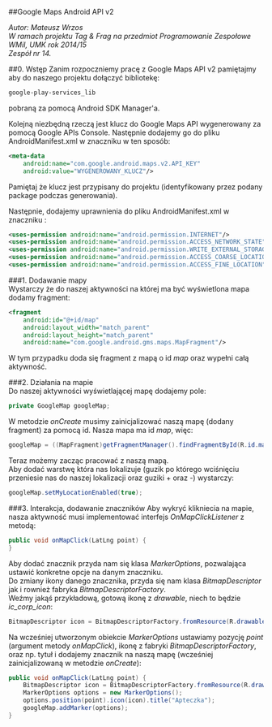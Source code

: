 ##Google Maps Android API v2

*Autor: Mateusz Wrzos* <br />
*W ramach projektu Tag & Frag na przedmiot Programowanie Zespołowe* <br />
*WMiI, UMK rok 2014/15* <br />
*Zespół nr 14.* <br />

##0. Wstęp
Zanim rozpoczniemy pracę z Google Maps API v2 pamiętajmy aby do naszego projektu dołączyć bibliotekę:
```xml
google-play-services_lib
```
pobraną za pomocą Android SDK Manager'a.

Kolejną niezbędną rzeczą jest klucz do Google Maps API wygenerowany za pomocą Google APIs Console.
Następnie dodajemy go do pliku AndroidManifest.xml w znaczniku <application> w ten sposób:
```xml
<meta-data
	android:name="com.google.android.maps.v2.API_KEY"
	android:value="WYGENEROWANY_KLUCZ"/>
```
Pamiętaj że klucz jest przypisany do projektu (identyfikowany przez podany package podczas generowania).

Następnie, dodajemy uprawnienia do pliku AndroidManifest.xml w znaczniku <manifest>:
```xml
<uses-permission android:name="android.permission.INTERNET"/>
<uses-permission android:name="android.permission.ACCESS_NETWORK_STATE"/>
<uses-permission android:name="android.permission.WRITE_EXTERNAL_STORAGE"/>
<uses-permission android:name="android.permission.ACCESS_COARSE_LOCATION"/>
<uses-permission android:name="android.permission.ACCESS_FINE_LOCATION"/>
```

###1. Dodawanie mapy <br />
Wystarczy że do naszej aktywności na której ma być wyświetlona mapa dodamy fragment:
```xml
<fragment 
	android:id="@+id/map"
	android:layout_width="match_parent"
	android:layout_height="match_parent"
	android:name="com.google.android.gms.maps.MapFragment"/>
```
W tym przypadku doda się fragment z mapą o id *map* oraz wypełni całą aktywność.

###2. Działania na mapie <br />
Do naszej aktywności wyświetlającej mapę dodajemy pole:
```java
private GoogleMap googleMap;
```
W metodzie *onCreate* musimy zainicjalizować naszą mapę (dodany fragment) za pomocą id. Nasza mapa ma id *map*, więc:
```java
googleMap = ((MapFragment)getFragmentManager().findFragmentById(R.id.map)).getMap();
```
Teraz możemy zacząc pracować z naszą mapą. <br />
Aby dodać warstwę która nas lokalizuje (guzik po którego wciśnięciu przeniesie nas do naszej lokalizacji oraz guziki + oraz -) wystarczy:
```java
googleMap.setMyLocationEnabled(true);
```
###3. Interakcja, dodawanie znaczników
Aby wykryć klikniecia na mapie, nasza aktywność musi implementować interfejs *OnMapClickListener* z metodą:
```java
public void onMapClick(LatLng point) {
}
```
Aby dodać znacznik przyda nam się klasa *MarkerOptions*, pozwalająca ustawić konkretne opcje na danym znaczniku. <br />
Do zmiany ikony danego znacznika, przyda się nam klasa *BitmapDescriptor* jak i rownież fabryka *BitmapDescriptorFactory*. <br />
Weźmy jakąś przykładową, gotową ikonę z *drawable*, niech to będzie *ic_corp_icon*:
```java
BitmapDescriptor icon = BitmapDescriptorFactory.fromResource(R.drawable.ic_corp_icon);
```
Na wcześniej utworzonym obiekcie *MarkerOptions* ustawiamy pozycję *point* (argument metody *onMapClick*), ikonę z fabryki *BitmapDescriptorFactory*, oraz np. tytuł i dodajemy znacznik na naszą mapę (wcześniej zainicjalizowaną w metodzie *onCreate*):
```java
public void onMapClick(LatLng point) {
	BitmapDescriptor icon = BitmapDescriptorFactory.fromResource(R.drawable.ic_corp_icon);
	MarkerOptions options = new MarkerOptions();
	options.position(point).icon(icon).title("Apteczka");
	googleMap.addMarker(options);
}
```
